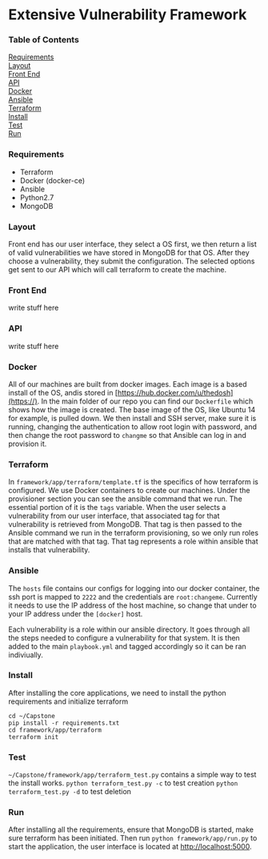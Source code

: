 # Extensive Vulnerability Framework

### Table of Contents
[Requirements](#requirements)<br>
[Layout](#layout)<br>
[Front End](#front-end)<br>
[API](#api)<br>
[Docker](#docker)<br>
[Ansible](#ansible)<br>
[Terraform](#terraform)<br>
[Install](#install)<br>
[Test](#test)<br>
[Run](#run)<br>



### Requirements
* Terraform
* Docker (docker-ce)
* Ansible
* Python2.7
* MongoDB


### Layout
Front end has our user interface, they select a OS first, we then return a list of valid vulnerabilities we have stored in MongoDB for that OS. After they choose a vulnerability, they submit the configuration. The selected options get sent to our API which will call terraform to create the machine. 

### Front End
write stuff here


### API
write stuff here


### Docker
All of our machines are built from docker images. Each image is a based install of the OS, andis stored in [https://hub.docker.com/u/thedosh](https://). In the main folder of our repo you can find our `Dockerfile` which shows how the image is created. The base image of the OS, like Ubuntu 14 for example, is pulled down. We then install and SSH server, make sure it is running, changing the authentication to allow root login with password, and then change the root password to `changme` so that Ansible can log in and provision it.

### Terraform
In `framework/app/terraform/template.tf` is the specifics of how terraform is configured. We use Docker containers to create our machines. Under the provisioner section you can see the ansible command that we run. The essential portion of it is the `tags` variable. When the user selects a vulnerability from our user interface, that associated tag for that vulnerability is retrieved from MongoDB. That tag is then passed to the Ansible command we run in the terraform provisioning, so we only run roles that are matched with that tag. That tag represents a role within ansible that installs that vulnerability.


### Ansible
The `hosts` file contains our configs for logging into our docker container, the ssh port is mapped to `2222` and the credentials are `root:changeme`. Currently it needs to use the IP address of the host machine, so change that under to your IP address under the `[docker]` host.

Each vulnerability is a role within our ansible directory. It goes through all the steps needed to configure a vulnerability for that system. It is then added to the main `playbook.yml` and tagged accordingly so it can be ran indiviually. 

### Install
After installing the core applications, we need to install the python requirements and initialize terraform

```
cd ~/Capstone
pip install -r requirements.txt
cd framework/app/terraform
terraform init
```

### Test
`~/Capstone/framework/app/terraform_test.py` contains a simple way to test the install works.
`python terraform_test.py -c` to test creation
`python terraform_test.py -d` to test deletion 


### Run
After installing all the requirements, ensure that MongoDB is started, make sure terraform has been initiated. Then run `python framework/app/run.py` to start the application, the user interface is located at [http://localhost:5000](http://).
